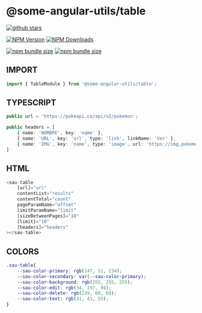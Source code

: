 # @some-angular-utils/table

[![github stars](https://img.shields.io/github/stars/some-angular-utils/table.svg?style=social&label=Star)](https://github.com/some-angular-utils/table)

[![NPM Version](https://img.shields.io/npm/v/@some-angular-utils/table)](https://www.npmjs.com/package/@some-angular-utils/table)
[![NPM Downloads](https://img.shields.io/npm/dm/@some-angular-utils/table)](https://www.npmjs.com/package/@some-angular-utils/table)

[![npm bundle size](https://img.shields.io/bundlephobia/min/@some-angular-utils/table)](https://www.npmjs.com/package/@some-angular-utils/table)
[![npm bundle size](https://img.shields.io/bundlephobia/minzip/@some-angular-utils/table)](https://www.npmjs.com/package/@some-angular-utils/table)

## IMPORT
```ts
import { TableModule } from '@some-angular-utils/table';
```

## TYPESCRIPT
```ts
public url = 'https://pokeapi.co/api/v2/pokemon';

public headers = [
    { name: 'NOMBRE', key: 'name' },
    { name: 'URL', key: 'url', type: 'link', linkName: 'Ver' },
    { name: 'IMG', key: 'name', type: 'image', url: 'https://img.pokemondb.net/artwork/{key}.jpg' }
]
```

## HTML
```ts
<sau-table
    [url]="url"
    contentList="results"
    contentTotal="count"
    pageParamName="offset"
    limitParamName="limit"
    [sizeBetweenPages]="10"
    [limit]="10"
    [headers]="headers"
></sau-table>
```

## COLORS

```css
.sau-table{
    --sau-color-primary: rgb(147, 51, 234);
    --sau-color-secondary: var(--sau-color-primary);
    --sau-color-background: rgb(255, 255, 255);
    --sau-color-edit: rgb(34, 197, 94);
    --sau-color-delete: rgb(239, 68, 68);
    --sau-color-text: rgb(31, 41, 55);
}
```
